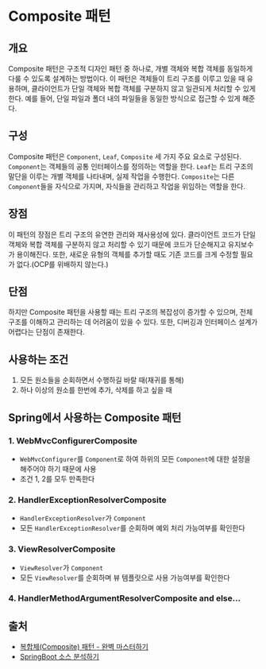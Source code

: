 # Composite 패턴
## 개요
Composite 패턴은 구조적 디자인 패턴 중 하나로, 개별 객체와 복합 객체를 동일하게 다룰 수 있도록 설계하는 방법이다.
이 패턴은 객체들이 트리 구조를 이루고 있을 때 유용하며, 클라이언트가 단일 객체와 복합 객체를 구분하지 않고 일관되게 처리할 수 있게 한다.
예를 들어, 단일 파일과 폴더 내의 파일들을 동일한 방식으로 접근할 수 있게 해준다.

## 구성
Composite 패턴은 `Component`, `Leaf`, `Composite` 세 가지 주요 요소로 구성된다.
`Component`는 객체들의 공통 인터페이스를 정의하는 역할을 한다. `Leaf`는 트리 구조의 말단을 이루는 개별 객체를 나타내며, 실제 작업을 수행한다.
`Composite`는 다른 `Component`들을 자식으로 가지며, 자식들을 관리하고 작업을 위임하는 역할을 한다.

## 장점
이 패턴의 장점은 트리 구조의 유연한 관리와 재사용성에 있다. 클라이언트 코드가 단일 객체와 복합 객체를 구분하지 않고 처리할 수 있기 때문에 코드가 단순해지고 유지보수가 용이해진다.
또한, 새로운 유형의 객체를 추가할 때도 기존 코드를 크게 수정할 필요가 없다.(OCP를 위배하지 않는다.)

## 단점
하지만 Composite 패턴을 사용할 때는 트리 구조의 복잡성이 증가할 수 있으며, 전체 구조를 이해하고 관리하는 데 어려움이 있을 수 있다.
또한, 디버깅과 인터페이스 설계가 어렵다는 단점이 존재한다.

## 사용하는 조건
1. 모든 원소들을 순회하면서 수행하길 바랄 때(재귀를 통해)
2. 하나 이상의 원소를 한번에 추가, 삭제를 하고 싶을 때

## Spring에서 사용하는 Composite 패턴
### 1. WebMvcConfigurerComposite
* `WebMvcConfigurer`를 `Component`로 하여 하위의 모든 `Component`에 대한 설정을 해주어야 하기 때문에 사용
* 조건 1, 2를 모두 만족한다
### 2. HandlerExceptionResolverComposite
* `HandlerExceptionResolver`가 `Component`
* 모든 `HandlerExceptionResolver`를 순회하며 예외 처리 가능여부를 확인한다
### 3. ViewResolverComposite
* `ViewResolver`가 `Component`
* 모든 `ViewResolver`를 순회하며 뷰 템플릿으로 사용 가능여부를 확인한다
### 4. HandlerMethodArgumentResolverComposite and else...

## 출처
* [복합체(Composite) 패턴 - 완벽 마스터하기](https://inpa.tistory.com/entry/GOF-%F0%9F%92%A0-%EB%B3%B5%ED%95%A9%EC%B2%B4Composite-%ED%8C%A8%ED%84%B4-%EC%99%84%EB%B2%BD-%EB%A7%88%EC%8A%A4%ED%84%B0%ED%95%98%EA%B8%B0)
* [SpringBoot 소스 분석하기](https://mangkyu.tistory.com/216)
